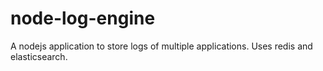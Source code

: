 # node-log-engine
A nodejs application to store logs of multiple applications. Uses redis and elasticsearch.
